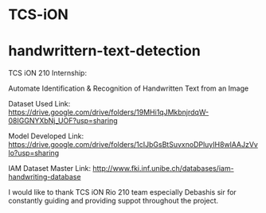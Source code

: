 # TCS-iON



# handwrittern-text-detection
TCS iON 210 Internship:

Automate Identification &amp; Recognition of Handwritten Text from an Image

Dataset Used Link: https://drive.google.com/drive/folders/19MHi1qJMkbnjrdqW-08IGGNYXbNj_UOF?usp=sharing

Model Developed Link: https://drive.google.com/drive/folders/1cIJbGsBtSuvxnoDPluyIH8wlAAJzVvlo?usp=sharing

IAM Dataset Master Link: http://www.fki.inf.unibe.ch/databases/iam-handwriting-database

I would like to thank TCS iON Rio 210 team especially Debashis sir for constantly guiding and providing suppot throughout the project. 
